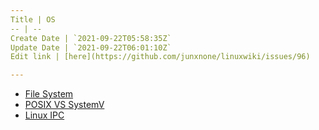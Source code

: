 ```yaml
---
Title | OS
-- | --
Create Date | `2021-09-22T05:58:35Z`
Update Date | `2021-09-22T06:01:10Z`
Edit link | [here](https://github.com/junxnone/linuxwiki/issues/96)

---
```


  - [File System](./OS_File_System)
  - [POSIX VS SystemV](./POSIX_VS_SystemV)
  - [Linux IPC](./Linux_IPC)
